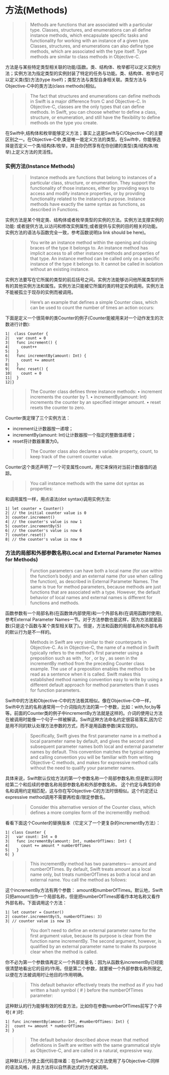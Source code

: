 方法(Methods)
===============

>> Methods are functions that are associated with a particular type. Classes, structures, and enumerations can all define instance methods, which encapsulate specific tasks and functionality for working with an instance of a given type. Classes, structures, and enumerations can also define type methods, which are associated with the type itself. Type methods are similar to class methods in Objective-C.

方法是与某些特定类型相关联的功能/函数。类、结构体、枚举都可以定义实例方法；实例方法为指定类型的实例封装了特定的任务与功能。类、结构体、枚举也可以定义类(型)方法(type itself)；类型方法与类型自身相关联。类型方法与Objective-C中的类方法(class methods)相似。

>> The fact that structures and enumerations can define methods in Swift is a major difference from C and Objective-C. In Objective-C, classes are the only types that can define methods. In Swift, you can choose whether to define a class, structure, or enumeration, and still have the flexibility to define methods on the type you create.

在Swift中,结构体和枚举能够定义方法；事实上这是Swift与C/Objective-C的主要区别之一。在Objective-C中,类是唯一能定义方法的类型。在Swift中，你能够选择是否定义一个类/结构体/枚举，并且你仍然享有在你创建的类型(类/结构体/枚举)上定义方法的灵活性。

### 实例方法(Instance Methods) ###
>> Instance methods are functions that belong to instances of a particular class, structure, or enumeration. They support the functionality of those instances, either by providing ways to access and modify instance properties, or by providing functionality related to the instance’s purpose. Instance methods have exactly the same syntax as functions, as described in Functions.

实例方法是某个特定类、结构体或者枚举类型的实例的方法。实例方法支撑实例的功能: 或者提供方法,以访问和修改实例属性;或者提供与实例的目的相关的功能。实例方法的语法与函数完全一致，参考函数说明(a link should be here)。

>> You write an instance method within the opening and closing braces of the type it belongs to. An instance method has implicit access to all other instance methods and properties of that type. An instance method can be called only on a specific instance of the type it belongs to. It cannot be called in isolation without an existing instance.

实例方法要写在它所属的类型的前后括号之间。实例方法能够访问他所属类型的所有的其他实例方法和属性。实例方法只能被它所属的类的特定实例调用。实例方法不能被孤立于现存的实例而被调用。

>> Here’s an example that defines a simple Counter class, which can be used to count the number of times an action occurs:

下面是定义一个很简单的类Counter的例子(Counter能被用来对一个动作发生的次数进行计数):

```
1|  class Counter {
2|   var count = 0
3|   func increment() {
4|     count++
5|   }
6|   func incrementBy(amount: Int) {
7|     count += amount
8|   }
9|   func reset() {
10|    count = 0
11|  }
12|}
```

>> The Counter class defines three instance methods:
>> • increment increments the counter by 1.
>> • incrementBy(amount: Int) increments the counter by an specified integer amount.
>> • reset resets the counter to zero.

Counter类定理了三个实例方法：
- increment让计数器按一递增；
- incrementBy(amount: Int)让计数器按一个指定的整数值递增；
- reset将计数器重置为0。

>> The Counter class also declares a variable property, count, to keep track of the current counter value.

Counter这个类还声明了一个可变属性count，用它来保持对当前计数器值的追踪。

>> You call instance methods with the same dot syntax as properties:

和调用属性一样，用点语法(dot syntax)调用实例方法:

```
1| let counter = Counter()
2| // the initial counter value is 0
3| counter.increment()
4| // the counter's value is now 1
5| counter.incrementBy(5)
6| // the counter's value is now 6
7| counter.reset()
8| // the counter's value is now 0
```

### 方法的局部和外部参数名称(Local and External Parameter Names for Methods) ###

>> Function parameters can have both a local name (for use within the function’s body) and an external name (for use when calling the function), as described in External Parameter Names. The same is true for method parameters, because methods are just functions that are associated with a type. However, the default behavior of local names and external names is different for functions and methods.

函数参数有一个局部名称(在函数体内部使用)和一个外部名称(在调用函数时使用),参考External Parameter Names一节。对于方法参数也是这样，因为方法就是函数(只是这个函数与某个类型相关联了)。但是，方法和函数的局部名称和外部名称的默认行为是不一样的。

>> Methods in Swift are very similar to their counterparts in Objective-C. As in Objective-C, the name of a method in Swift typically refers to the method’s first parameter using a preposition such as with , for , or by , as seen in the incrementBy method from the preceding Counter class example. The use of a preposition enables the method to be read as a sentence when it is called. Swift makes this established method naming convention easy to write by using a different default approach for method parameters than it uses for function parameters.

Swift中的方法和Objective-C中的方法极其相似。像在Objective-C中一样，Swift中方法的名称通常用一个介词指向方法的第一个参数，比如：with,for,by等等。前面的Counter类的例子中incrementBy方法就是这样的。介词的使用让方法在被调用时能像一个句子一样被解读。Swift这种方法命名约定很容易落实,因为它是用不同的默认处理方法参数的方式，而不是用函数参数(来实现的)。

>> Specifically, Swift gives the first parameter name in a method a local parameter name by default,
and gives the second and subsequent parameter names both local and external parameter names by default.
This convention matches the typical naming and calling convention you will be familiar with from writing Objective-C methods,
and makes for expressive method calls without the need to qualify your parameter names.

具体来说，Swift默认仅给方法的第一个参数名称一个局部参数名称;但是默认同时给第二个和后续的参数名称局部参数名称和外部参数名称。
这个约定与典型的命名和调用约定相匹配，这与你在写Objective-C的方法时很相似。这个约定还让expressive method调用不需要再检查/限定参数名。

>> Consider this alternative version of the Counter class, which defines a more complex form of the incrementBy method:

看看下面这个Counter的替换版本（它定义了一个更复杂的incrementBy方法）：

```
1| class Counter {
2|   var count: Int = 0
3|   func incrementBy(amount: Int, numberOfTimes: Int) {
4|     count += amount * numberOfTimes
5|   }
6| }
```

>> This incrementBy method has two parameters— amount and numberOfTimes.
By default, Swift treats amount as a local name only, but treats numberOfTimes as both a local and an external name.
You call the method as follows:

这个incrementBy方法有两个参数： amount和numberOfTimes。默认地，Swift只把amount当作一个局部名称，但是把numberOfTimes即看作本地名称又看作外部名称。下面调用这个方法：

```
1| let counter = Counter()
2| counter.incrementBy(5, numberOfTimes: 3)
3| // counter value is now 15
```

>> You don’t need to define an external parameter name for the first argument value, because its purpose is clear from the function name incrementBy. The second argument, however, is qualified by an external parameter name to make its purpose clear when the method is called.

你不必为第一个参数值再定义一个外部变量名：因为从函数名incrementBy已经能很清楚地看出它的目的/作用。但是第二个参数，就要被一个外部参数名称所限定,以便在方法被调用时让他目的/作用明确。

>> This default behavior effectively treats the method as if you had written a hash symbol ( # ) before the numberOfTimes parameter:

这种默认的行为能够有效的检查方法，比如你在参数numberOfTimes前写了个井号( # )时:

```
1| func incrementBy(amount: Int, #numberOfTimes: Int) {
2|  count += amount * numberOfTimes
3| }
```

>> The default behavior described above mean that method definitions in Swift are written with the same grammatical style as Objective-C,
and are called in a natural, expressive way.

这种默认行为使上面代码意味着：在Swift中定义方法使用了与Objective-C同样的语法风格，并且方法将以自然表达式的方式被调用。

